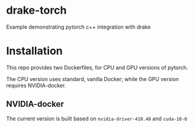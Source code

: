 # drake-torch
Example demonstrating pytorch c++ integration with drake

# Installation
This repo provides two Dockerfiles, for CPU and GPU versions of pytorch.

The CPU version uses standard, vanilla Docker; while the GPU version requires NVIDIA-docker. 

## NVIDIA-docker
The current version is built based on `nvidia-driver-410.48` and `cuda-10-0`

